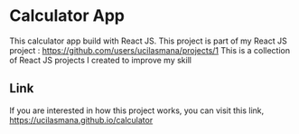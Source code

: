 # Calculator App

This calculator app build with React JS. This project is part of my React JS project : https://github.com/users/ucilasmana/projects/1 This is a collection of React JS projects I created to improve my skill

## Link

If you are interested in how this project works, you can visit this link, https://ucilasmana.github.io/calculator